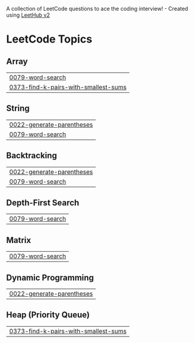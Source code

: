 A collection of LeetCode questions to ace the coding interview! - Created using [LeetHub v2](https://github.com/arunbhardwaj/LeetHub-2.0)
<!---LeetCode Topics Start-->
# LeetCode Topics
## Array
|  |
| ------- |
| [0079-word-search](https://github.com/kitaee/LeetCode/tree/master/0079-word-search) |
| [0373-find-k-pairs-with-smallest-sums](https://github.com/kitaee/LeetCode/tree/master/0373-find-k-pairs-with-smallest-sums) |
## String
|  |
| ------- |
| [0022-generate-parentheses](https://github.com/kitaee/LeetCode/tree/master/0022-generate-parentheses) |
| [0079-word-search](https://github.com/kitaee/LeetCode/tree/master/0079-word-search) |
## Backtracking
|  |
| ------- |
| [0022-generate-parentheses](https://github.com/kitaee/LeetCode/tree/master/0022-generate-parentheses) |
| [0079-word-search](https://github.com/kitaee/LeetCode/tree/master/0079-word-search) |
## Depth-First Search
|  |
| ------- |
| [0079-word-search](https://github.com/kitaee/LeetCode/tree/master/0079-word-search) |
## Matrix
|  |
| ------- |
| [0079-word-search](https://github.com/kitaee/LeetCode/tree/master/0079-word-search) |
## Dynamic Programming
|  |
| ------- |
| [0022-generate-parentheses](https://github.com/kitaee/LeetCode/tree/master/0022-generate-parentheses) |
## Heap (Priority Queue)
|  |
| ------- |
| [0373-find-k-pairs-with-smallest-sums](https://github.com/kitaee/LeetCode/tree/master/0373-find-k-pairs-with-smallest-sums) |
<!---LeetCode Topics End-->